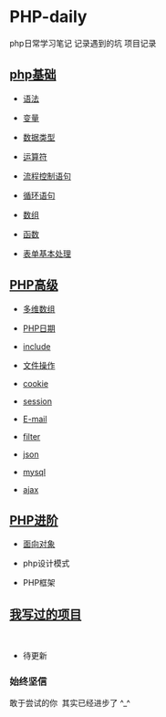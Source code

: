 # PHP-daily
php日常学习笔记 记录遇到的坑 项目记录

## [php基础]()

  * [语法](yufa.md) 

  * [变量](bian.md)

  * [数据类型](shuju.md)

  * [运算符](yunsuan.md)

  * [流程控制语句](yuju.md)

  * [循环语句](xunhuan.md)

  * [数组](arr.md)

  * [函数](func.md)

  * [表单基本处理](biaodan.md)

## [PHP高级]()

  * [多维数组](duowei.md)

  * [PHP日期](date.md)

  * [include](include.md)

  * [文件操作](file.md)

  * [cookie](cookie.md)

  * [session](session.md)

  * [E-mail](email.md)

  * [filter](filter.md)

  * [json](json.md)

  * [mysql](shujuku.md)

  * [ajax](ajax.md)

## [PHP进阶]()

  * [面向对象](obj.md)

  * php设计模式

  * PHP框架
  
## [我写过的项目]()
  
* 待更新
  
### 始终坚信

敢于尝试的你  其实已经进步了 ^_^
  
  
  
  
  
  
  
